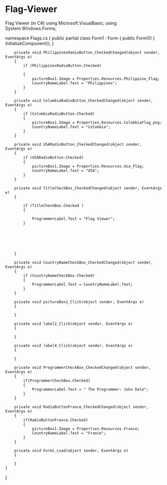 # Flag-Viewer
Flag Viewer (in C#)
using Microsoft.VisualBasic;
using System.Windows.Forms;

namespace Flags.cs
{
    public partial class Form1 : Form
    {
        public Form1()
        {
            InitializeComponent();
        }

        private void PhilippinesRadioButton_CheckedChanged(object sender, EventArgs e)
        {
            if (PhilippinesRadioButton.Checked)
                
            {
                pictureBox1.Image = Properties.Resources.Philippine_Flag;
                CountryNameLabel.Text = "Philippines";
            }
        }

        private void ColombiaRadioButton_CheckedChanged(object sender, EventArgs e)
        {
            if (ColombiaRadioButton.Checked)
            {
                pictureBox1.Image = Properties.Resources.ColombiaFlag_png;
                CountryNameLabel.Text = "Colombia";
            }
        }

        private void USARadioButton_CheckedChanged(object sender, EventArgs e)
        {
            if (USARadioButton.Checked)
            {
                pictureBox1.Image = Properties.Resources.Usa_Flag;
                CountryNameLabel.Text = "USA";
            }
        }

        private void TitleCheckBox_CheckedChanged(object sender, EventArgs e)
        {

            if (TitleCheckBox.Checked )
            {

                ProgrammerLabel.Text = "Flag Viewer";
            }
           





        }

        private void CountryNameCheckBox_CheckedChanged(object sender, EventArgs e)
        {
            if (CountryNameCheckBox.Checked)
            {
                ProgrammerLabel.Text = CountryNameLabel.Text;
            }
        }

        private void pictureBox1_Click(object sender, EventArgs e)
        {
          
        }

        private void label2_Click(object sender, EventArgs e)
        {

        }

        private void label4_Click(object sender, EventArgs e)
        {

        }

        private void ProgrammerCheckBox_CheckedChanged(object sender, EventArgs e)
        {
            if(ProgrammerCheckBox.Checked)
            {
                ProgrammerLabel.Text = " The Programmer: John Dale";
            }
        }

        private void RadioButtonFrance_CheckedChanged(object sender, EventArgs e)
        {
            if(RadioButtonFrance.Checked)
            {
                pictureBox1.Image = Properties.Resources.France;
                CountryNameLabel.Text = "France";
            }
        }

        private void Form1_Load(object sender, EventArgs e)
        {

        }
    }
}
